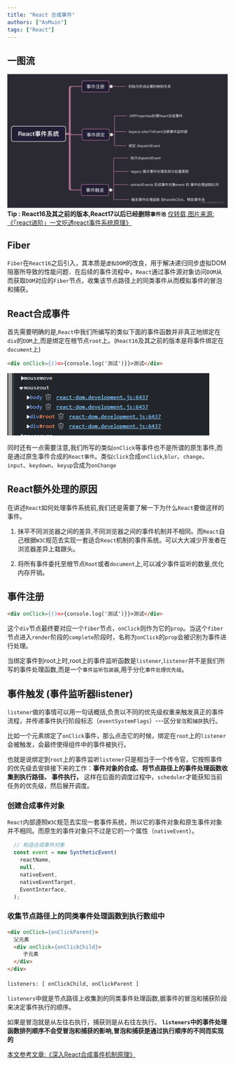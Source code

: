```yaml
---
title: "React 合成事件"
authors: ["AsMuin"]
tags: ["React"]
---
```


## 一图流
![React事件系统](React事件系统.awebp)
**Tip : React16及其之前的版本,React17以后已经删除`事件池`**
[仅转载,图片来源:《「react进阶」一文吃透react事件系统原理》](https://juejin.cn/post/6955636911214067720?searchId=2025020614074044F34CB4ABF07AD28EA1)

## Fiber
`Fiber`在`React16`之后引入，其本质是`虚拟DOM`的改良，用于解决递归同步虚拟DOM阻塞所导致的性能问题．在后续的事件流程中，`React`通过事件源对象访问`DOM`从而获取`DOM`对应的`Fiber`节点，收集该节点路径上的同类事件从而模拟事件的冒泡和捕获。

## React合成事件
首先需要明确的是,`React`中我们所编写的类似下面的事件函数并非真正地绑定在`div`的`DOM`上,而是绑定在根节点`root`上。(`React16`及其之前的版本是将事件绑定在`document`上)
```html
<div onClick={()=>{console.log('测试')}}>测试</div>
```
![React事件注册](React事件注册.png)

同时还有一点需要注意,我们所写的类似`onClick`等事件也不是所谓的原生事件,而是通过原生事件合成的`React事件`。类似`click`合成`onClick`,`blur`、`change`、`input`、`keydown`、`keyup`合成为`onChange`

## React额外处理的原因
在讲述`React`如何处理事件系统前,我们还是需要了解一下为什么`React`要做这样的事件。

1. 抹平不同浏览器之间的差异,不同浏览器之间的事件机制并不相同。而`React`自己根据`W3C`规范去实现一套适合`React`机制的事件系统。可以大大减少开发者在浏览器差异上栽跟头。

2. 将所有事件委托至根节点`Root`或者`document`上,可以减少事件监听的数量,优化内存开销。


## 事件注册
```html
<div onClick={()=>{console.log('测试')}}>测试</div>
```

这个`div`节点最终要对应一个`fiber`节点，`onClick`则作为它的`prop`。当这个`fiber`节点进入`render`阶段的`complete`阶段时，名称为`onClick`的`prop`会被识别为事件进行处理。

当绑定事件到root上时,root上的事件监听函数是`listener`,`listener`并不是我们所写的事件处理函数,而是一个`事件监听包装器`,用于分化`事件处理优先级`。

## 事件触发 (事件监听器listener)
`listener`做的事情可以用一句话概括,负责以不同的优先级权重来触发真正的事件流程，并传递事件执行阶段标志（`eventSystemFlags`）---区分`冒泡`和`捕获`执行。

比如一个元素绑定了`onClick`事件，那么点击它的时候，绑定在`root`上的`listener`会被触发，会最终使得组件中的事件被执行。

也就是说绑定到`root`上的事件监听`listener`只是相当于一个传令官，它按照事件的优先级去安排接下来的工作：**事件对象的合成、将节点路径上的事件处理函数收集到执行路径、 事件执行，** 这样在后面的调度过程中，`scheduler`才能获知当前任务的优先级，然后展开调度。

### 创建合成事件对象
`React`内部遵照`W3C`规范去实现一套事件系统，所以它的事件对象和原生事件对象并不相同。而原生的事件对象只不过是它的一个属性（`nativeEvent`）。
```js
  // 构造合成事件对象
  const event = new SyntheticEvent(
    reactName,
    null,
    nativeEvent,
    nativeEventTarget,
    EventInterface,
  );
```

### 收集节点路径上的同类事件处理函数到执行数组中
```html
<div onClick={onClickParent}>
  父元素
  <div onClick={onClickChild}>
     子元素
  </div>
</div>

listeners: [ onClickChild, onClickParent ]
```
`listeners`中就是节点路径上收集到的同类事件处理函数,据事件的冒泡和捕获阶段来决定事件执行的顺序。

如果是冒泡就是从左往右执行，捕获则是从右往左执行。
**`listeners`中的事件处理函数排列顺序不会受冒泡和捕获的影响,冒泡和捕获是通过执行顺序的不同而实现的**


[本文参考文章:《深入React合成事件机制原理》](https://segmentfault.com/a/1190000039108951)